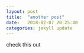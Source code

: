 ```yaml
---
layout: post
title:  "another post"
date:   2018-02-07 20:25:40
categories: jekyll update
---
```

check this out
